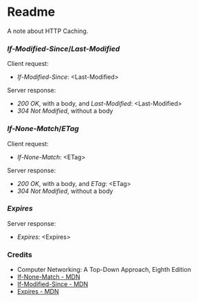 # Readme
A note about HTTP Caching.

### *If-Modified-Since*/*Last-Modified*

Client request:
- *If-Modified-Since*: \<Last-Modified\>

Server response:
- *200 OK*, with a body, and *Last-Modified*: \<Last-Modified\>
- *304 Not Modified*, without a body

### *If-None-Match*/*ETag*

Client request:
- *If-None-Match*: \<ETag\>

Server response:
- *200 OK*, with a body, and *ETag*: \<ETag\>
- *304 Not Modified*, without a body

### *Expires*

Server response:
- *Expires*: \<Expires\>

### Credits
- Computer Networking: A Top-Down Approach, Eighth Edition
- [If-None-Match - MDN](https://developer.mozilla.org/en-US/docs/Web/HTTP/Headers/If-None-Match)
- [If-Modified-Since - MDN](https://developer.mozilla.org/en-US/docs/Web/HTTP/Headers/If-Modified-Since)
- [Expires - MDN](https://developer.mozilla.org/en-US/docs/Web/HTTP/Headers/Expires)
